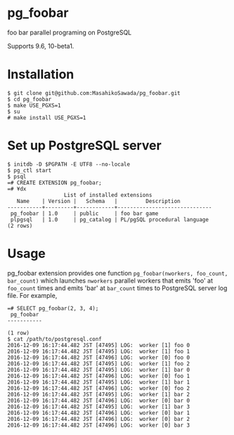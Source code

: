 # pg_foobar
foo bar parallel programing on PostgreSQL

Supports 9.6, 10-beta1.

# Installation
```
$ git clone git@github.com:MasahikoSawada/pg_foobar.git
$ cd pg_foobar
$ make USE_PGXS=1
$ su
# make install USE_PGXS=1
```

# Set up PostgreSQL server
```
$ initdb -D $PGPATH -E UTF8 --no-locale
$ pg_ctl start
$ psql
=# CREATE EXTENSION pg_foobar;
=# ¥dx
                  List of installed extensions
   Name    | Version |   Schema   |         Description
-----------+---------+------------+------------------------------
 pg_foobar | 1.0     | public     | foo bar game
 plpgsql   | 1.0     | pg_catalog | PL/pgSQL procedural language
(2 rows)
```

# Usage
pg_foobar extension provides one function `pg_foobar(nworkers, foo_count, bar_count)` which launches `nworkers` parallel workers that emits 'foo' at `foo_count` times and emits 'bar' at `bar_count` times to PostgreSQL server log file.
For example,

```
=# SELECT pg_foobar(2, 3, 4);
 pg_foobar
-----------

(1 row)
$ cat /path/to/postgresql.conf
2016-12-09 16:17:44.482 JST [47495] LOG:  worker [1] foo 0
2016-12-09 16:17:44.482 JST [47495] LOG:  worker [1] foo 1
2016-12-09 16:17:44.482 JST [47496] LOG:  worker [0] foo 0
2016-12-09 16:17:44.482 JST [47495] LOG:  worker [1] foo 2
2016-12-09 16:17:44.482 JST [47495] LOG:  worker [1] bar 0
2016-12-09 16:17:44.482 JST [47496] LOG:  worker [0] foo 1
2016-12-09 16:17:44.482 JST [47495] LOG:  worker [1] bar 1
2016-12-09 16:17:44.482 JST [47496] LOG:  worker [0] foo 2
2016-12-09 16:17:44.482 JST [47495] LOG:  worker [1] bar 2
2016-12-09 16:17:44.482 JST [47496] LOG:  worker [0] bar 0
2016-12-09 16:17:44.482 JST [47495] LOG:  worker [1] bar 3
2016-12-09 16:17:44.482 JST [47496] LOG:  worker [0] bar 1
2016-12-09 16:17:44.482 JST [47496] LOG:  worker [0] bar 2
2016-12-09 16:17:44.482 JST [47496] LOG:  worker [0] bar 3
```

